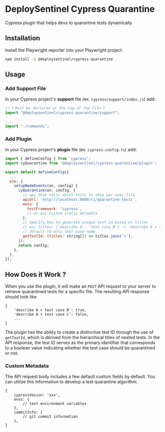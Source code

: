 # DeploySentinel Cypress Quarantine

Cypress plugin that helps devs to quarantine tests dynamically

## Installation

Install the Playwright reporter into your Playwright project.

```sh
npm install -D @deploysentinel/cypress-quarantine
```

## Usage

### Add Support File

In your Cypress project's **support** file (ex. `cypress/support/index.js`) add:

```js
// ❗ Must be declared at the top of the file ❗
import "@deploysentinel/cypress-quarantine/support";

...
import "./commands";
```

### Add Plugin

In your Cypress project's **plugin** file (ex. `cypress.config.ts`) add:

```js
import { defineConfig } from 'cypress';
import cyQuarantine from '@deploysentinel/cypress-quarantine/plugin';

export default defineConfig({
  ...
  e2e: {
    setupNodeEvents(on, config) {
      cyQuarantine(on, config, {
        // api that tells which tests to skip per spec file
        apiUrl: 'http://localhost:8000/ci/quarantine-tests',
        meta: {
          testFramework: 'cypress',
          // or any custom static metadata
        },
        // specify how to generate unique test id based on titles
        // ex: titles: ['describe A', 'test case B'] -> 'describe A > test case B' (stored in db)
        // default to only test case name
        getTestId: (titles: string[]) => titles.join('>'),
      });
      return config;
    },
  },
});
```

## How Does it Work ?

When you use the plugin, it will make an `POST` API request to your server to retrieve quarantined tests for a specific file.
The resulting API response should look like
```
{
    'describe A > test case B': true,
    'describe A > test case C': false,
    ...
}
```
The plugin has the ability to create a distinctive test ID through the use of `getTestId`,
which is derived from the hierarchical titles of nested tests.
In the API response, the test ID serves as the primary identifier that corresponds to a boolean value indicating 
whether the test case should be quarantined or not.

### Custom Metadata

The API request body includes a few default custom fields by default.
You can utilize this information to develop a test quarantine algorithm.

```
{
    cypressVesion: 'xxx',
    envs: {
        // test environment variables
    },
    commitInfo: {
        // git commit information
    },
}
```
